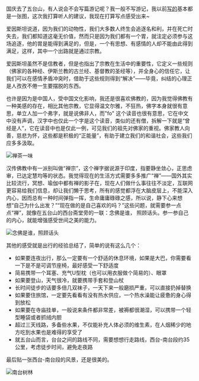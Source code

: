 国庆去了五台山，有人说会不会写篇游记呢？我一般不写游记，我以前[写的][1]基本都是一张图，这次我打算听人的建议，我现在打算写点感受出来~  

爱因斯坦说道，因为我们的动物性，我们大多数人终生会追逐名和利，并在死亡时失去，我们都知道这毫无价值，然而只是因为我们都有一个胃，就注定必须参与这场追逐，他的胃是能得到满足的，但是，一个有思想、有感情的人却不能由此得到满足，这样，其中一个出路就是通过宗教。  

爱因斯坦虽然不是信教者，但是也指出了宗教在生活中的重要性，它定义一些规则（佛家的各种经、伊斯兰教的古兰经、基督教的圣经等），并全身心的信任它，让我们可以在感情矛盾冲突时，借助于这些规则得到“解决”——毕竟，纠结的心理正是人孜孜不倦一生要摆脱的东西。  

也许是因为是中国人，受中国文化影响，我还是很喜欢佛教的，因为我觉得佛教有一种美感的存在，相比其他宗教，它显得温文尔雅，不狂热，佛字本身就很有意思，单立人加一个弗字，就是说佛非人，而"fo" 这个读音也很有意思，它在中文中没有声调，汉字中也仅此一个字是这个读音，类似的还有僧，拆解一下就是“曾经是人”，它在读音中也是仅此一例，可见我们的祖先对佛家的重视。佛家教人向善，慈悲为怀，这些都是积极的“正能量”，有助于建立我们的和谐社会，这些我们应多多汲取。  

![禅茶一味][2]  

汉传佛教中有一派别叫做“禅宗”，这个禅字据说源于印度，指要静坐敛心，正思虑审，已达定慧均等的状态。我觉得现在的生活方式需要多多推广“禅”——国外其实比较流行，冥想、瑜伽中都有禅的影子在，现在人们做什么事往往不淡定，互联网更容易给我们信息，却让我们懒于思考，所有的感觉都浮在大脑皮层上，不能深入内心，因而总有一种时间弹指一挥，生命庸庸碌碌之感，所以说，静下心来想想“自己为什么出发？”“现在做的是自己喜欢的吗？”这些问题，就需要参一点点“禅”，就像在五台山的西台斋堂旁的一联：念佛是谁， 照顾话头。参一参自己的内心，就能增强感受世间之美的能力。  

![念佛是谁，照顾话头][3]  

其他的感受就是出行的经验总结了，简单的说有这么几个：  

-  如果要连夜出行，那么一定要有一个舒适的休息环境，如果是大巴，你需要看一下是不是可调节座椅，最好感受一下舒适度  
-  简易携带一个耳塞、充气U型枕（也可以用衣服做个简易的）、眼罩  
-  如果要登山，天气很冷，就要携带手套和登山杖  
-  长时间徒步的话要多倍几双袜子，一天下来一般磨损严重，可以直接扔掉替换  
-  如果要住旅馆，一定要先看看有没有热水供应，一个热水澡能让疲惫的身心得到放松  
-  如果要在寺庙挂单，一般说来条件都非常差，被褥都很潮湿，可以携带一个轻型睡袋或者抓绒内胆  
-  超过三天线路，多备些水果，不仅能补充人体必须的维生素，在人烟稀少的地方吃到水果也是难得的享受了  
-  就五台山而言，台台之间的路线不同，需要想想行走路线，西台-南台段约35公里，考虑徒步时间，避免走夜路  

最后贴一张西台-南台段的风景，还是很美的。   

![南台树林][4]  

[1]: http://liangzhao.org/2013/08/02/qinghaihu/
[2]: http://farm4.staticflickr.com/3790/10093131565_ded00bea3b.jpg
[3]: http://farm4.staticflickr.com/3678/10093157006_089ee286eb.jpg
[4]: http://farm4.staticflickr.com/3775/10084999324_c91e6196e1.jpg

